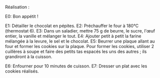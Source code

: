 Réalisation :

E0: Bon appétit !


E1: Détailler le chocolat en pépites.
E2: Préchauffer le four à 180°C (thermostat 6).
E3: Dans un saladier, mettre 75 g de beurre, le sucre, l'œuf entier, la vanille et mélanger le tout.
E4: Ajouter petit à petit la farine mélangée à la levure, le sel et le chocolat.
E5: Beurrer une plaque allant au four et former les cookies sur la plaque.
Pour former les cookies, utiliser 2 cuillères à soupe et faire des petits tas espacés les uns des autres ; ils grandiront à la cuisson.

E6: Enfourner pour 10 minutes de cuisson.
E7: Dresser un plat avec les cookies réalisés.
